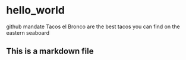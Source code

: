 # hello_world
github mandate
Tacos el Bronco are the best tacos you can find on the eastern seaboard
## This is a markdown file
